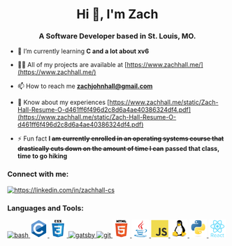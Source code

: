 <h1 align="center">Hi 👋, I'm Zach</h1>
<h3 align="center">A Software Developer based in St. Louis, MO.</h3>

- 🌱 I’m currently learning **C and a lot about xv6**

- 👨‍💻 All of my projects are available at [https://www.zachhall.me/](https://www.zachhall.me/)

- 📫 How to reach me **zachjohnhall@gmail.com**

- 📄 Know about my experiences [https://www.zachhall.me/static/Zach-Hall-Resume-O-d461ff6f496d2c8d6a4ae40386324df4.pdf](https://www.zachhall.me/static/Zach-Hall-Resume-O-d461ff6f496d2c8d6a4ae40386324df4.pdf)

- ⚡ Fun fact **I ~~am currently enrolled in an operating systems course that drastically cuts down on the amount of time I can~~ passed that class, time to go hiking**

<h3 align="left">Connect with me:</h3>
<p align="left">
<a href="https://linkedin.com/in/zachhall-cs" target="blank"><img align="center" src="https://cdn.jsdelivr.net/npm/simple-icons@3.0.1/icons/linkedin.svg" alt="https://linkedin.com/in/zachhall-cs" height="30" width="40" /></a>
</p>

<h3 align="left">Languages and Tools:</h3>
<p align="left"> <a href="https://www.gnu.org/software/bash/" target="_blank"> <img src="https://www.vectorlogo.zone/logos/gnu_bash/gnu_bash-icon.svg" alt="bash" width="40" height="40"/> </a> <a href="https://www.cprogramming.com/" target="_blank"> <img src="https://raw.githubusercontent.com/devicons/devicon/master/icons/c/c-original.svg" alt="c" width="40" height="40"/> </a> <a href="https://www.w3schools.com/css/" target="_blank"> <img src="https://raw.githubusercontent.com/devicons/devicon/master/icons/css3/css3-original-wordmark.svg" alt="css3" width="40" height="40"/> </a> <a href="https://www.gatsbyjs.com/" target="_blank"> <img src="https://www.vectorlogo.zone/logos/gatsbyjs/gatsbyjs-icon.svg" alt="gatsby" width="40" height="40"/> </a> <a href="https://git-scm.com/" target="_blank"> <img src="https://www.vectorlogo.zone/logos/git-scm/git-scm-icon.svg" alt="git" width="40" height="40"/> </a> <a href="https://www.w3.org/html/" target="_blank"> <img src="https://raw.githubusercontent.com/devicons/devicon/master/icons/html5/html5-original-wordmark.svg" alt="html5" width="40" height="40"/> </a> <a href="https://www.java.com" target="_blank"> <img src="https://raw.githubusercontent.com/devicons/devicon/master/icons/java/java-original.svg" alt="java" width="40" height="40"/> </a> <a href="https://developer.mozilla.org/en-US/docs/Web/JavaScript" target="_blank"> <img src="https://raw.githubusercontent.com/devicons/devicon/master/icons/javascript/javascript-original.svg" alt="javascript" width="40" height="40"/> </a> <a href="https://www.linux.org/" target="_blank"> <img src="https://raw.githubusercontent.com/devicons/devicon/master/icons/linux/linux-original.svg" alt="linux" width="40" height="40"/> </a> <a href="https://www.python.org" target="_blank"> <img src="https://raw.githubusercontent.com/devicons/devicon/master/icons/python/python-original.svg" alt="python" width="40" height="40"/> </a> <a href="https://reactjs.org/" target="_blank"> <img src="https://raw.githubusercontent.com/devicons/devicon/master/icons/react/react-original-wordmark.svg" alt="react" width="40" height="40"/> </a> </p>
